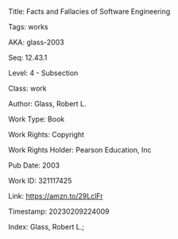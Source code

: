 Title:  Facts and Fallacies of Software Engineering

Tags:   works

AKA:    glass-2003

Seq:    12.43.1

Level:  4 - Subsection

Class:  work

Author: Glass, Robert L.

Work Type: Book

Work Rights: Copyright

Work Rights Holder: Pearson Education, Inc

Pub Date: 2003

Work ID: 321117425

Link:   https://amzn.to/29LclFr

Timestamp: 20230209224009

Index:  Glass, Robert L.; 
